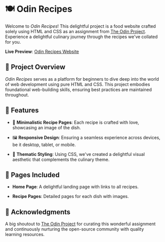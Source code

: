 # 🍽 Odin Recipes

Welcome to _Odin Recipes_! This delightful project is a food website crafted solely using HTML and CSS as an assignment from [The Odin Project](https://www.theodinproject.com/). Experience a delightful culinary journey through the recipes we've collated for you.

**Live Preview**: [Odin Recipes Website](https://jen67.github.io/odin-recipes/)

## 📝 Project Overview

_Odin Recipes_ serves as a platform for beginners to dive deep into the world of web development using pure HTML and CSS. This project embodies foundational web-building skills, ensuring best practices are maintained throughout.

## 🚀 Features

- 📖 **Minimalistic Recipe Pages**: Each recipe is crafted with love, showcasing an image of the dish.
  
- 🖼 **Responsive Design**: Ensuring a seamless experience across devices, be it desktop, tablet, or mobile.
  
- 🎨 **Thematic Styling**: Using CSS, we've created a delightful visual aesthetic that complements the culinary theme.
  
## 🔗 Pages Included

- **Home Page**: A delightful landing page with links to all recipes.

- **Recipe Pages**: Detailed pages for each dish with images.

## 🎉 Acknowledgments

A big shoutout to [The Odin Project](https://www.theodinproject.com/) for curating this wonderful assignment and continuously nurturing the open-source community with quality learning resources.
